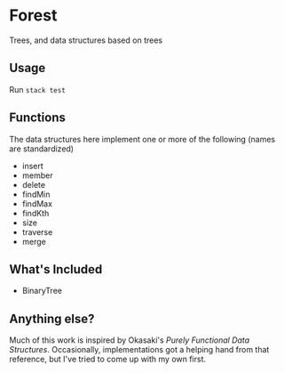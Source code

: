 # Forest 

Trees, and data structures based on trees

## Usage

Run `stack test`

## Functions

The data structures here implement one or more of the following (names are standardized)

- insert
- member
- delete
- findMin
- findMax
- findKth
- size
- traverse
- merge

## What's Included

- BinaryTree

## Anything else?

Much of this work is inspired by Okasaki's _Purely Functional Data Structures_. Occasionally, implementations got a helping hand from that reference, but I've tried to come up with my own first.
